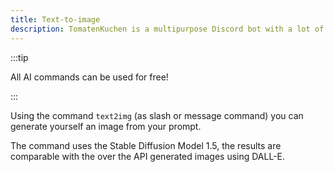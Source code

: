 ```yaml
---
title: Text-to-image
description: TomatenKuchen is a multipurpose Discord bot with a lot of features. Generate more or less good looking images using the text-to-image command.
---
```


:::tip

All AI commands can be used for free!

:::

Using the command `text2img` (as slash or message command) you can generate yourself an image from your prompt.

The command uses the Stable Diffusion Model 1.5, the results are comparable with the over the API generated images using DALL-E.
